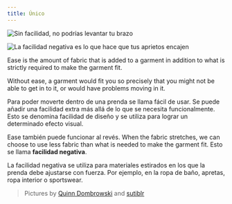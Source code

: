 ```yaml
---
title: Único
---
```


![Sin facilidad, no podrías levantar tu brazo](ease-plus.jpg)

![La facilidad negativa es lo que hace que tus aprietos encajen](ease-min.jpg)

Ease is the amount of fabric that is added to a garment in addition to what is strictly required to make the garment fit.

Without ease, a garment would fit you so precisely that you might not be able to get in to it, or would have problems moving in it.

Para poder moverte dentro de una prenda se llama fácil de usar. Se puede añadir una facilidad extra más allá de lo que se necesita funcionalmente. Esto se denomina facilidad de diseño y se utiliza para lograr un determinado efecto visual.

Ease también puede funcionar al revés. When the fabric stretches, we can choose to use less fabric than what is needed to make the garment fit. Esto se llama **facilidad negativa**.

La facilidad negativa se utiliza para materiales estirados en los que la prenda debe ajustarse con fuerza. Por ejemplo, en la ropa de baño, apretas, ropa interior o sportswear.

> Pictures by [Quinn Dombrowski](https://www.flickr.com/photos/quinnanya/8885126989/) and [sutiblr](https://www.flickr.com/photos/30788655@N08/4743320893)
